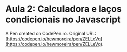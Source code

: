 # Aula 2: Calculadora e laços condicionais no Javascript

A Pen created on CodePen.io. Original URL: [https://codepen.io/hewmoreira/pen/ZELLeVq](https://codepen.io/hewmoreira/pen/ZELLeVq).


